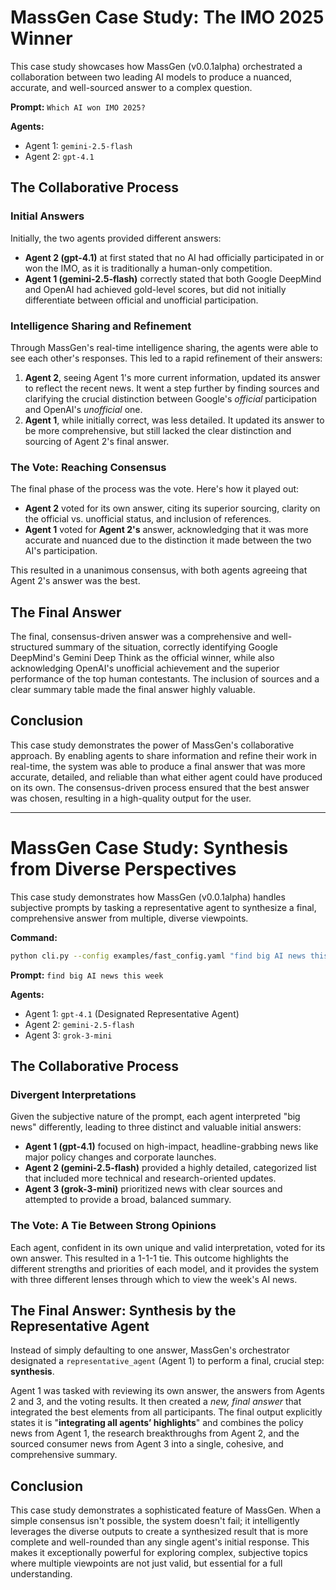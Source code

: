 # MassGen Case Study: The IMO 2025 Winner

This case study showcases how MassGen (v0.0.1alpha) orchestrated a collaboration between two leading AI models to produce a nuanced, accurate, and well-sourced answer to a complex question.

**Prompt:** `Which AI won IMO 2025?`

**Agents:**
*   Agent 1: `gemini-2.5-flash`
*   Agent 2: `gpt-4.1`

## The Collaborative Process

### Initial Answers

Initially, the two agents provided different answers:

*   **Agent 2 (gpt-4.1)** at first stated that no AI had officially participated in or won the IMO, as it is traditionally a human-only competition.
*   **Agent 1 (gemini-2.5-flash)** correctly stated that both Google DeepMind and OpenAI had achieved gold-level scores, but did not initially differentiate between official and unofficial participation.

### Intelligence Sharing and Refinement

Through MassGen's real-time intelligence sharing, the agents were able to see each other's responses. This led to a rapid refinement of their answers:

1.  **Agent 2**, seeing Agent 1's more current information, updated its answer to reflect the recent news. It went a step further by finding sources and clarifying the crucial distinction between Google's *official* participation and OpenAI's *unofficial* one.
2.  **Agent 1**, while initially correct, was less detailed. It updated its answer to be more comprehensive, but still lacked the clear distinction and sourcing of Agent 2's final answer.

### The Vote: Reaching Consensus

The final phase of the process was the vote. Here's how it played out:

*   **Agent 2** voted for its own answer, citing its superior sourcing, clarity on the official vs. unofficial status, and inclusion of references.
*   **Agent 1** voted for **Agent 2's** answer, acknowledging that it was more accurate and nuanced due to the distinction it made between the two AI's participation.

This resulted in a unanimous consensus, with both agents agreeing that Agent 2's answer was the best.

## The Final Answer

The final, consensus-driven answer was a comprehensive and well-structured summary of the situation, correctly identifying Google DeepMind's Gemini Deep Think as the official winner, while also acknowledging OpenAI's unofficial achievement and the superior performance of the top human contestants. The inclusion of sources and a clear summary table made the final answer highly valuable.

## Conclusion

This case study demonstrates the power of MassGen's collaborative approach. By enabling agents to share information and refine their work in real-time, the system was able to produce a final answer that was more accurate, detailed, and reliable than what either agent could have produced on its own. The consensus-driven process ensured that the best answer was chosen, resulting in a high-quality output for the user.

---

# MassGen Case Study: Synthesis from Diverse Perspectives

This case study demonstrates how MassGen (v0.0.1alpha) handles subjective prompts by tasking a representative agent to synthesize a final, comprehensive answer from multiple, diverse viewpoints.

**Command:**
```bash
python cli.py --config examples/fast_config.yaml "find big AI news this week"
```

**Prompt:** `find big AI news this week`

**Agents:**
*   Agent 1: `gpt-4.1` (Designated Representative Agent)
*   Agent 2: `gemini-2.5-flash`
*   Agent 3: `grok-3-mini`

## The Collaborative Process

### Divergent Interpretations

Given the subjective nature of the prompt, each agent interpreted "big news" differently, leading to three distinct and valuable initial answers:

*   **Agent 1 (gpt-4.1)** focused on high-impact, headline-grabbing news like major policy changes and corporate launches.
*   **Agent 2 (gemini-2.5-flash)** provided a highly detailed, categorized list that included more technical and research-oriented updates.
*   **Agent 3 (grok-3-mini)** prioritized news with clear sources and attempted to provide a broad, balanced summary.

### The Vote: A Tie Between Strong Opinions

Each agent, confident in its own unique and valid interpretation, voted for its own answer. This resulted in a 1-1-1 tie. This outcome highlights the different strengths and priorities of each model, and it provides the system with three different lenses through which to view the week's AI news.

## The Final Answer: Synthesis by the Representative Agent

Instead of simply defaulting to one answer, MassGen's orchestrator designated a `representative_agent` (Agent 1) to perform a final, crucial step: **synthesis**.

Agent 1 was tasked with reviewing its own answer, the answers from Agents 2 and 3, and the voting results. It then created a *new, final answer* that integrated the best elements from all participants. The final output explicitly states it is "**integrating all agents’ highlights**" and combines the policy news from Agent 1, the research breakthroughs from Agent 2, and the sourced consumer news from Agent 3 into a single, cohesive, and comprehensive summary.

## Conclusion

This case study demonstrates a sophisticated feature of MassGen. When a simple consensus isn't possible, the system doesn't fail; it intelligently leverages the diverse outputs to create a synthesized result that is more complete and well-rounded than any single agent's initial response. This makes it exceptionally powerful for exploring complex, subjective topics where multiple viewpoints are not just valid, but essential for a full understanding.